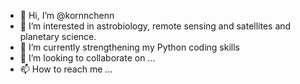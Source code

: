 - 👋 Hi, I’m @kornnchenn
- 👀 I’m interested in astrobiology, remote sensing and satellites and planetary science.
- 🌱 I’m currently strengthening my Python coding skills
- 💞️ I’m looking to collaborate on ...
- 📫 How to reach me ...

<!---
kornnchenn/kornnchenn is a ✨ special ✨ repository because its `README.md` (this file) appears on your GitHub profile.
You can click the Preview link to take a look at your changes.
--->

